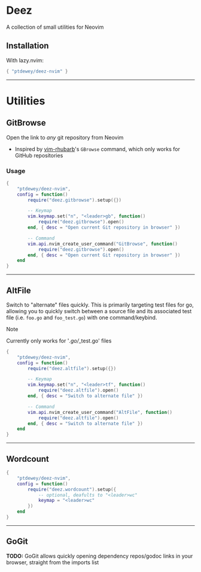 # Deez

A collection of small utilities for Neovim

## Installation

With lazy.nvim:
```lua
{ "ptdewey/deez-nvim" }
```

---

# Utilities

## GitBrowse

Open the link to *any* git repository from Neovim

- Inspired by [vim-rhubarb](https://github.com/tpope/vim-rhubarb)'s `GBrowse` command, which only works for GitHub repositories


### Usage

```lua
{
    "ptdewey/deez-nvim",
    config = function()
        require("deez.gitbrowse").setup({})

        -- Keymap
        vim.keymap.set("n", "<leader>gb", function()
            require("deez.gitbrowse").open()
        end, { desc = "Open current Git repository in browser" })

        -- Command
        vim.api.nvim_create_user_command("GitBrowse", function()
            require("deez.gitbrowse").open()
        end, { desc = "Open current Git repository in browser" })
    end
}
```

---

## AltFile

Switch to "alternate" files quickly. This is primarily targeting test files for go, allowing you to quickly switch between a source file and its associated test file (i.e. `foo.go` and `foo_test.go`) with one command/keybind.

> [!NOTE]
> Currently only works for '*.go/*_test.go' files

```lua
{
    "ptdewey/deez-nvim",
    config = function()
        require("deez.altfile").setup({})

        -- Keymap
        vim.keymap.set("n", "<leader>tf", function()
            require("deez.altfile").open()
        end, { desc = "Switch to alternate file" })

        -- Command
        vim.api.nvim_create_user_command("AltFile", function()
            require("deez.altfile").open()
        end, { desc = "Switch to alternate file" })
    end
}
```

---

## Wordcount
```lua
{
    "ptdewey/deez-nvim",
    config = function()
        require("deez.wordcount").setup({
            -- optional, deafults to "<leader>wc"
            keymap = "<leader>wc"
        })
    end
}
```

---

## GoGit

**TODO:** GoGit allows quickly opening dependency repos/godoc links in your browser, straight from the imports list
